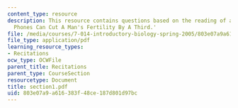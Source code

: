 ```yaml
---
content_type: resource
description: This resource contains questions based on the reading of article 'Mobile
  Phones Can Cut A Man's Fertility By A Third.'
file: /media/courses/7-014-introductory-biology-spring-2005/803e07a9a616383f48ce187d801d97bc_section1.pdf
file_type: application/pdf
learning_resource_types:
- Recitations
ocw_type: OCWFile
parent_title: Recitations
parent_type: CourseSection
resourcetype: Document
title: section1.pdf
uid: 803e07a9-a616-383f-48ce-187d801d97bc
---
```

